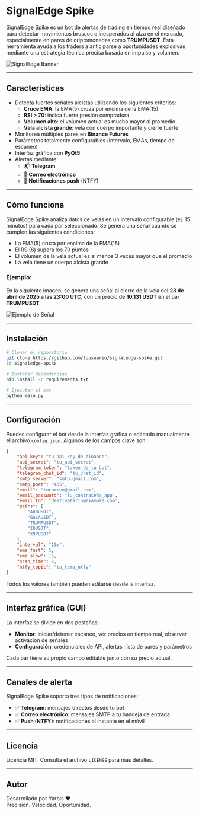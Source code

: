 # SignalEdge Spike

SignalEdge Spike es un bot de alertas de trading en tiempo real diseñado para detectar movimientos bruscos e inesperados al alza en el mercado, especialmente en pares de criptomonedas como **TRUMPUSDT**. Esta herramienta ayuda a los traders a anticiparse a oportunidades explosivas mediante una estrategia técnica precisa basada en impulso y volumen.

![SignalEdge Banner](signal.png)

---

## Características

- Detecta fuertes señales alcistas utilizando los siguientes criterios:
  - **Cruce EMA**: la EMA(5) cruza por encima de la EMA(15)
  - **RSI > 70**: indica fuerte presión compradora
  - **Volumen alto**: el volumen actual es mucho mayor al promedio
  - **Vela alcista grande**: vela con cuerpo importante y cierre fuerte
- Monitorea múltiples pares en **Binance Futures**
- Parámetros totalmente configurables (intervalo, EMAs, tiempo de escaneo)
- Interfaz gráfica con **PyQt5**
- Alertas mediante:
  - 📬 **Telegram**
  - 📧 **Correo electrónico**
  - 📲 **Notificaciones push** (NTFY)

---

## Cómo funciona

SignalEdge Spike analiza datos de velas en un intervalo configurable (ej. 15 minutos) para cada par seleccionado. Se genera una señal cuando se cumplen las siguientes condiciones:

- La EMA(5) cruza por encima de la EMA(15)
- El RSI(6) supera los 70 puntos
- El volumen de la vela actual es al menos 3 veces mayor que el promedio
- La vela tiene un cuerpo alcista grande

### Ejemplo:
En la siguiente imagen, se genera una señal al cierre de la vela del **23 de abril de 2025 a las 23:00 UTC**, con un precio de **10,131 USDT** en el par **TRUMPUSDT**:

![Ejemplo de Señal](signal.png)

---

## Instalación

```bash
# Clonar el repositorio
git clone https://github.com/tuusuario/signaledge-spike.git
cd signaledge-spike

# Instalar dependencias
pip install -r requirements.txt

# Ejecutar el bot
python main.py
```

---

## Configuración

Puedes configurar el bot desde la interfaz gráfica o editando manualmente el archivo `config.json`. Algunos de los campos clave son:

```json
{
    "api_key": "tu_api_key_de_binance",
    "api_secret": "tu_api_secret",
    "telegram_token": "token_de_tu_bot",
    "telegram_chat_id": "tu_chat_id",
    "smtp_server": "smtp.gmail.com",
    "smtp_port": "465",
    "email": "tucorreo@gmail.com",
    "email_password": "tu_contraseña_app",
    "email_to": "destinatario@example.com",
    "pairs": [
        "ARBUSDT",
        "GALAUSDT",
        "TRUMPUSDT",
        "IDUSDT",
        "XRPUSDT"
    ],
    "interval": "15m",
    "ema_fast": 5,
    "ema_slow": 15,
    "scan_time": 2,
    "ntfy_topic": "tu_tema_ntfy"
}
```

Todos los valores también pueden editarse desde la interfaz.

---

## Interfaz gráfica (GUI)

La interfaz se divide en dos pestañas:

- **Monitor**: iniciar/detener escaneo, ver precios en tiempo real, observar activación de señales
- **Configuración**: credenciales de API, alertas, lista de pares y parámetros

Cada par tiene su propio campo editable junto con su precio actual.

---

## Canales de alerta

SignalEdge Spike soporta tres tipos de notificaciones:

- ✅ **Telegram**: mensajes directos desde tu bot
- ✅ **Correo electrónico**: mensajes SMTP a tu bandeja de entrada
- ✅ **Push (NTFY)**: notificaciones al instante en el móvil

---

## Licencia

Licencia MIT. Consulta el archivo `LICENSE` para más detalles.

---

## Autor

Desarrollado por Yarbis ❤️  
Precisión. Velocidad. Oportunidad.

